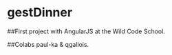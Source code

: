 # gestDinner

##First project with AngularJS at the Wild Code School.

##Colabs
paul-ka & qgallois.

